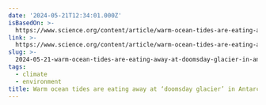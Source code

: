 ```yaml
---
date: '2024-05-21T12:34:01.000Z'
isBasedOn: >-
  https://www.science.org/content/article/warm-ocean-tides-are-eating-away-doomsday-glacier-antarctica-satellites-detect-daily
link: >-
  https://www.science.org/content/article/warm-ocean-tides-are-eating-away-doomsday-glacier-antarctica-satellites-detect-daily
slug: >-
  2024-05-21-warm-ocean-tides-are-eating-away-at-doomsday-glacier-in-antarctica-or-scie
tags:
  - climate
  - environment
title: Warm ocean tides are eating away at ‘doomsday glacier’ in Antarctica | Scie
---
```

 
